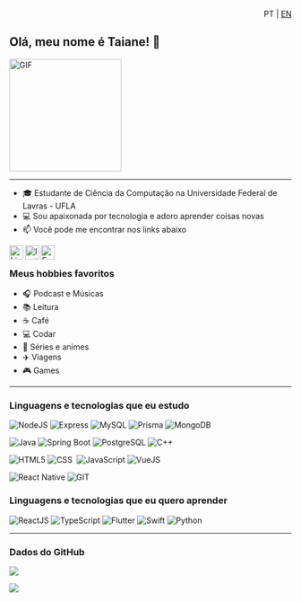 <p style="text-align:right"> PT | <a href="https://github.com/taianers/taianers/blob/main/README.en-US.md">EN</a> </p>

## Olá, meu nome é Taiane! 👋

<img alt="GIF" src="https://media.giphy.com/media/l4FsCR2hFJnGh18IM/giphy.gif" width = 200/>

---

- 🎓 Estudante de Ciência da Computação na Universidade Federal de Lavras - UFLA
- 💻 Sou apaixonada por tecnologia e adoro aprender coisas novas
- 📫 Você pode me encontrar nos links abaixo

<a target="_blank" href="https://www.linkedin.com/in/taianers/">
  <img align="left" alt="LinkedIN" width="25px" src="https://logospng.org/download/linkedin/logo-linkedin-icon-2048.png" /> </a>

<a target="_blank" href="https://www.instagram.com/taianers_/">
  <img align="left" alt="Instagram" width="25px" src="https://upload.wikimedia.org/wikipedia/commons/thumb/e/e7/Instagram_logo_2016.svg/1200px-Instagram_logo_2016.svg.png" />
</a>

<a target="_blank" href="mailto:taianerodrigues.tec99@gmail.com">
  <img align="left" alt="E-mail" width="25px" src="https://logodownload.org/wp-content/uploads/2018/03/gmail-logo-16.png" />
</a>

<br>

### Meus hobbies favoritos

- :headphones: Podcast e Músicas
- :books: Leitura
- :coffee: Café
- :computer: Codar
- :fries: Séries e animes
- :airplane: Viagens
- :video_game: Games

---

### Linguagens e tecnologias que eu estudo

![NodeJS](https://img.shields.io/badge/-NodeJS-05122A?style=flat&logo=node.js)
![Express](https://img.shields.io/badge/-ExpressJS-05122A?style=flat&logo=express)
![MySQL](https://img.shields.io/badge/-MySQL-05122A?style=flat&logo=mysql)
![Prisma](https://img.shields.io/badge/-Prisma-05122A?style=flat&logo=prisma)
![MongoDB](https://img.shields.io/badge/-MongoDB-05122A?style=flat&logo=mongodb)


![Java](https://img.shields.io/badge/-Java-05122A?style=flat&logo=java)
![Spring Boot](https://img.shields.io/badge/-Spring%20Boot-05122A?style=flat&logo=springboot)
![PostgreSQL](https://img.shields.io/badge/-PostgreSQL-05122A?style=flat&logo=postgresql)
![C++](https://img.shields.io/badge/-C++-05122A?style=flat&logo=c%2B%2B)

![HTML5](https://img.shields.io/badge/-HTML5-05122A?style=flat&logo=html5)
![CSS](https://img.shields.io/badge/-CSS-05122A?style=flat&logo=CSS3&logoColor=1572B6)&nbsp;
![JavaScript](https://img.shields.io/badge/-JavaScript-05122A?style=flat&logo=javascript)
![VueJS](https://img.shields.io/badge/-VueJS-05122A?style=flat&logo=vue.js)

![React Native](https://img.shields.io/badge/-React%20Native-05122A?style=flat&logo=react)
![GIT](https://img.shields.io/badge/-GIT-05122A?style=flat&logo=git)&nbsp;

### Linguagens e tecnologias que eu quero aprender

![ReactJS](https://img.shields.io/badge/-ReactJS-05122A?style=flat&logo=react)
![TypeScript](https://img.shields.io/badge/-TypeScript-05122A?style=flat&logo=typescript)
![Flutter](https://img.shields.io/badge/-Flutter-05122A?style=flat&logo=flutter)
![Swift](https://img.shields.io/badge/-Swift-05122A?style=flat&logo=swift)
![Python](https://img.shields.io/badge/-Python-05122A?style=flat&logo=python)

---

### Dados do GitHub

![](https://github-readme-stats.vercel.app/api?username=taianers&show_icons=true&theme=blueberry)

![](https://github-readme-stats.vercel.app/api/top-langs/?username=taianers&layout=compact&theme=blueberry)
